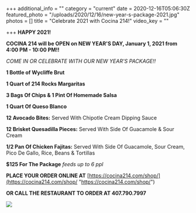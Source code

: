 +++
additional_info = ""
category = "current"
date = 2020-12-16T05:06:30Z
featured_photo = "/uploads/2020/12/16/new-year-s-package-2021.jpg"
photos = []
title = "Celebrate 2021 with Cocina 214!"
video_key = ""

+++
**HAPPY 2021!**

**COCINA 214 will be OPEN on NEW YEAR'S DAY, January 1, 2021 from 4:00 PM - 10:00 PM!!**

_COME IN OR CELEBRATE WITH OUR NEW YEAR'S PACKAGE!!_

**1 Bottle of Wycliffe Brut**

**1 Quart of 214 Rocks Margaritas**

**3 Bags Of Chips & 1 Pint Of Homemade Salsa**

**1 Quart Of Queso Blanco**

**12 Avocado Bites:** Served With Chipotle Cream Dipping Sauce

**12 Brisket Quesadilla Pieces:** Served With Side Of Guacamole & Sour Cream

**1/2 Pan Of Chicken Fajitas:** Served With Side Of Guacamole, Sour Cream, Pico De Gallo, Rice, Beans & Tortillas

**$125 For The Package** _feeds up to 6 ppl_

**PLACE YOUR ORDER ONLINE AT** [https://cocina214.com/shop/](https://cocina214.com/shop/ "https://cocina214.com/shop/")

**OR CALL THE RESTAURANT TO ORDER AT 407.790.7997**

![](/uploads/2020/12/16/new-year-s-package-2021.jpg)